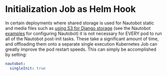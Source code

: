 # Initialization Job as Helm Hook

In certain deployments where shared storage is used for Nautobot static and media files such as [using S3 for Django storage](https://docs.nautobot.com/projects/core/en/stable/user-guides/s3-django-storage) (see the Nautobot [examples](https://github.com/nautobot/nautobot/tree/develop/examples/s3_static_files) for configuring Nautobot) it is not necessary for EVERY pod to run all of the Nautobot post-init tasks.  These take a significant amount of time, and offloading them onto a separate single execution Kubernetes Job can greatly improve the pod restart speeds.  This can simply be accomplished by setting:

```yaml
nautobot:
  singleInit: true
```
